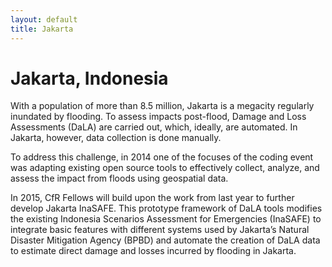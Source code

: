 ```yaml
---
layout: default
title: Jakarta
---
```


Jakarta, Indonesia
==================

With a population of more than 8.5 million, Jakarta is a megacity regularly inundated by flooding. To assess impacts post-flood, Damage and Loss Assessments (DaLA) are carried out, which, ideally, are automated. In Jakarta, however, data collection is done manually.

To address this challenge, in 2014 one of the focuses of the coding event was adapting existing open source tools to effectively collect, analyze, and assess the impact from floods using geospatial data.

In 2015, CfR Fellows will build upon the work from last year to further develop Jakarta InaSAFE. This prototype framework of DaLA tools modifies the existing Indonesia Scenarios Assessment for Emergencies (InaSAFE) to integrate basic features with different systems used by Jakarta’s Natural Disaster Mitigation Agency (BPBD) and automate the creation of DaLA data to estimate direct damage and losses incurred by flooding in Jakarta. 
